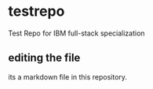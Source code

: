 # testrepo
Test Repo for IBM full-stack specialization
## editing the file

its a markdown file in this repository.
